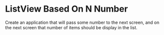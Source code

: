 # ListView Based On N Number
 Create an application that will pass some number to the next  screen, and on the next screen that number of items should be  display in the list.
